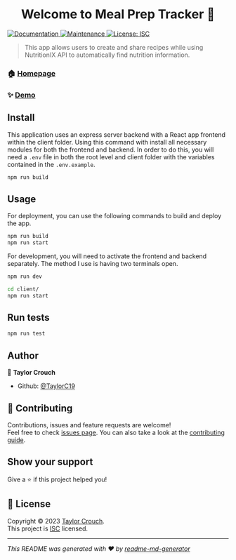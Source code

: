 <h1 align="center">Welcome to Meal Prep Tracker 👋</h1>
<p>
  <a href="https://github.com/TaylorC19/meal-prep-tracker#readme" target="_blank">
    <img alt="Documentation" src="https://img.shields.io/badge/documentation-yes-brightgreen.svg" />
  </a>
  <a href="https://github.com/TaylorC19/meal-prep-tracker/graphs/commit-activity" target="_blank">
    <img alt="Maintenance" src="https://img.shields.io/badge/Maintained%3F-yes-green.svg" />
  </a>
  <a href="https://github.com/TaylorC19/meal-prep-tracker#LICENSE" target="_blank">
    <img alt="License: ISC" src="https://img.shields.io/github/license/TaylorC19/Meal Prep Tracker" />
  </a>
</p>

> This app allows users to create and share recipes while using NutritionIX API to automatically find nutrition information.

### 🏠 [Homepage](https://github.com/TaylorC19/meal-prep-tracker#readme)

### ✨ [Demo](https://meal-prep-tracker.onrender.com/)

## Install

This application uses an express server backend with a React app frontend within the client folder. Using this command with install all necessary modules for both the frontend and backend. In order to do this, you will need a `.env` file in both the root level and client folder with the variables contained in the `.env.example`.

```sh
npm run build
```

## Usage

For deployment, you can use the following commands to build and deploy the app.

```sh
npm run build
npm run start
```

For development, you will need to activate the frontend and backend separately. The method I use is having two terminals open. 

```sh
npm run dev
```

```sh
cd client/
npm run start
```

## Run tests

```sh
npm run test
```

## Author

👤 **Taylor Crouch**

* Github: [@TaylorC19](https://github.com/TaylorC19)

## 🤝 Contributing

Contributions, issues and feature requests are welcome!<br />Feel free to check [issues page](https://github.com/TaylorC19/meal-prep-tracker/issues). You can also take a look at the [contributing guide](https://github.com/TaylorC19/meal-prep-tracker/blob/master/CONTRIBUTING.md).

## Show your support

Give a ⭐️ if this project helped you!

## 📝 License

Copyright © 2023 [Taylor Crouch](https://github.com/TaylorC19).<br />
This project is [ISC](https://github.com/TaylorC19/meal-prep-tracker/blob/master/LICENSE) licensed.

***
_This README was generated with ❤️ by [readme-md-generator](https://github.com/kefranabg/readme-md-generator)_
